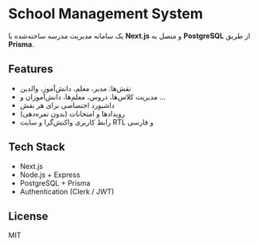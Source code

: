 # School Management System

یک سامانه مدیریت مدرسه ساخته‌شده با **Next.js** و متصل به **PostgreSQL** از طریق **Prisma**.

## Features

* نقش‌ها: مدیر، معلم، دانش‌آموز، والدین
* مدیریت کلاس‌ها، دروس، معلم‌ها، دانش‌آموزان و ...
* داشبورد اختصاصی برای هر نقش
* رویدادها و امتحانات (بدون نمره‌دهی)
* رابط کاربری واکنش‌گرا  و سایت RTL و فارسی

## Tech Stack

* Next.js
* Node.js + Express
* PostgreSQL + Prisma
* Authentication (Clerk / JWT)



## License

MIT
